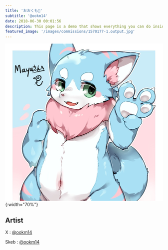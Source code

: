 ```yaml
---
title: 'おおくも🍖'
subtitle: '@ookm14'
date: 2018-06-30 00:01:56
description: This page is a demo that shows everything you can do inside portfolio and blog posts.
featured_image: '/images/commissions/1570177-1.output.jpg'
---
```


![](/images/commissions/1570177-1.output.jpg){:width="70%"}

## Artist

X : [@ookm14](https://twitter.com/ookm14)

Skeb : [@ookm14](https://skeb.jp/@ookm14)